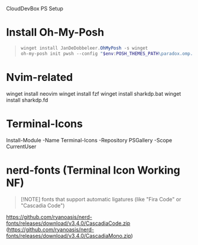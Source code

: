 CloudDevBox PS Setup

# Install Oh-My-Posh
>```powershell
>winget install JanDeDobbeleer.OhMyPosh -s winget
>oh-my-posh init pwsh --config "$env:POSH_THEMES_PATH\paradox.omp.json" | Invoke-Expression
>```

# Nvim-related
winget install neovim
winget install fzf
winget install sharkdp.bat
winget install sharkdp.fd

# Terminal-Icons
Install-Module -Name Terminal-Icons -Repository PSGallery -Scope CurrentUser


# nerd-fonts (Terminal Icon Working NF)

>[!NOTE] fonts that support automatic ligatures (like "Fira Code" or "Cascadia Code")

https://github.com/ryanoasis/nerd-fonts/releases/download/v3.4.0/CascadiaCode.zip
(https://github.com/ryanoasis/nerd-fonts/releases/download/v3.4.0/CascadiaMono.zip)

